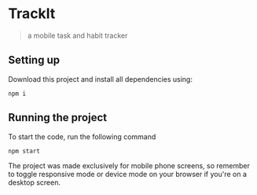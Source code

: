 # TrackIt

> a mobile task and habit tracker

## Setting up

Download this project and install all dependencies using:
```
npm i
```
## Running the project

To start the code, run the following command

```
npm start
```
The project was made exclusively for mobile phone screens, so remember to toggle responsive mode or device mode on your browser if you're on a desktop screen.
